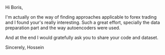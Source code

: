 Hi Boris,

I'm actually on the way of finding approaches applicable to forex trading and I found your's really interesting.
Such a great effort, specially the data preparation part and the way autoencoders were used.

And at the end I would gratefully ask you to share your code and dataset.

Sincerely,
Hossein